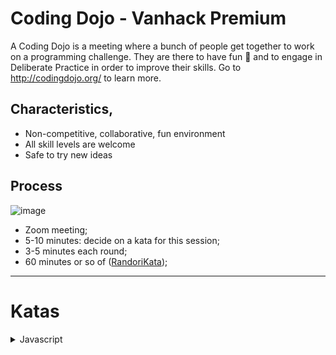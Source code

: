 # Coding Dojo - Vanhack Premium
A Coding Dojo is a meeting where a bunch of people get together to work on a programming challenge. They are there to have fun 🥳 and to engage in Deliberate Practice in order to improve their skills. Go to  http://codingdojo.org/ to learn more.

## Characteristics,
- Non-competitive, collaborative, fun environment
- All skill levels are welcome
- Safe to try new ideas

## Process
![image](https://user-images.githubusercontent.com/9499829/83461022-9db2c600-a41c-11ea-8b51-ce07215d79b8.png)

- Zoom meeting;
- 5-10 minutes: decide on a kata for this session;
- 3-5 minutes each round;
- 60 minutes or so of ([RandoriKata](https://codingdojo.org/RandoriKata/));

---
# Katas

<details>
  <summary>Javascript</summary>
  <ul>
    <li><a href="/javascript/two-fer">Two Fer</a></li>
    <li><a href="/javascript/resistor-color">Resistor Color</a></li>
    <li><a href="/javascript/resistor-color-duo">Resistor Color Duo</a></li>
    <li><a href="/javascript/gigasecond">Gigasecond</a></li>
    <li><a href="/javascript/rna-transcription">RNA Transcription</a></li>
    <li><a href="/javascript/matrix">Matrix</a></li>
  </ul>
  </ul>
</details>
